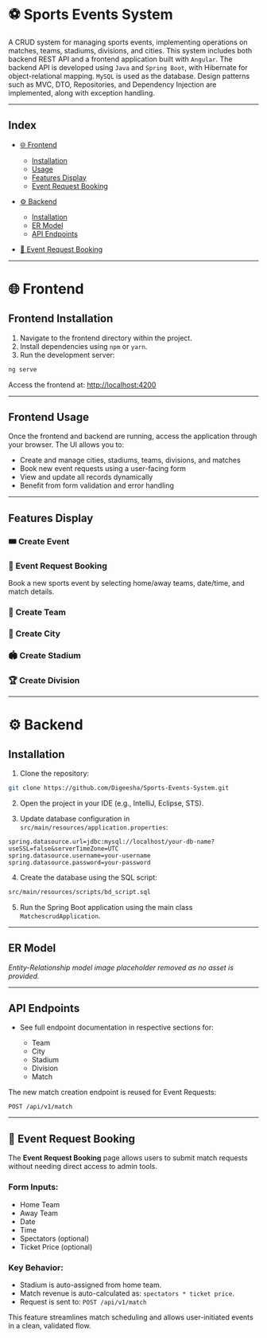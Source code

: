 # ⚽ Sports Events System

A CRUD system for managing sports events, implementing operations on matches, teams, stadiums, divisions, and cities. This system includes both backend REST API and a frontend application built with `Angular`.
The backend API is developed using `Java` and `Spring Boot`, with Hibernate for object-relational mapping. `MySQL` is used as the database. Design patterns such as MVC, DTO, Repositories, and Dependency Injection are implemented, along with exception handling.

---

## Index

* [🌐 Frontend](#-frontend)

  * [Installation](#frontend-installation)
  * [Usage](#frontend-usage)
  * [Features Display](#features-display)
  * [Event Request Booking](#event-request-booking)
* [⚙ Backend](#-backend)

  * [Installation](#installation)
  * [ER Model](#er-model)
  * [API Endpoints](#api-endpoints)
* [📄 Event Request Booking](#event-request-booking)

---

# 🌐 Frontend

## Frontend Installation

1. Navigate to the frontend directory within the project.
2. Install dependencies using `npm` or `yarn`.
3. Run the development server:

```bash
ng serve
```

Access the frontend at:
[http://localhost:4200](http://localhost:4200)

---

## Frontend Usage

Once the frontend and backend are running, access the application through your browser. The UI allows you to:

* Create and manage cities, stadiums, teams, divisions, and matches
* Book new event requests using a user-facing form
* View and update all records dynamically
* Benefit from form validation and error handling

---

## Features Display

### 🎟 Create Event

### 🔕 Event Request Booking

Book a new sports event by selecting home/away teams, date/time, and match details.

### 👥 Create Team

### 🏩 Create City

### 🏟 Create Stadium

### 🏆 Create Division



---

# ⚙ Backend

## Installation

1. Clone the repository:

```bash
git clone https://github.com/Digeesha/Sports-Events-System.git
```

2. Open the project in your IDE (e.g., IntelliJ, Eclipse, STS).

3. Update database configuration in `src/main/resources/application.properties`:

```properties
spring.datasource.url=jdbc:mysql://localhost/your-db-name?useSSL=false&serverTimeZone=UTC
spring.datasource.username=your-username
spring.datasource.password=your-password
```

4. Create the database using the SQL script:

```bash
src/main/resources/scripts/bd_script.sql
```

5. Run the Spring Boot application using the main class `MatchescrudApplication`.

---

## ER Model

*Entity-Relationship model image placeholder removed as no asset is provided.*

---

## API Endpoints

* See full endpoint documentation in respective sections for:

  * Team
  * City
  * Stadium
  * Division
  * Match

The new match creation endpoint is reused for Event Requests:

```http
POST /api/v1/match
```

---

## 📄 Event Request Booking

The **Event Request Booking** page allows users to submit match requests without needing direct access to admin tools.

### Form Inputs:

* Home Team
* Away Team
* Date
* Time
* Spectators (optional)
* Ticket Price (optional)

### Key Behavior:

* Stadium is auto-assigned from home team.
* Match revenue is auto-calculated as: `spectators * ticket price`.
* Request is sent to:
  `POST /api/v1/match`

This feature streamlines match scheduling and allows user-initiated events in a clean, validated flow.

